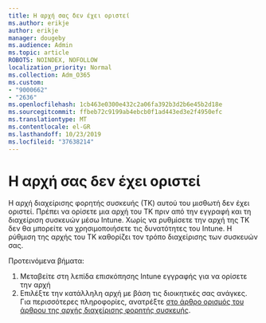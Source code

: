 ```yaml
---
title: Η αρχή σας δεν έχει οριστεί
ms.author: erikje
author: erikje
manager: dougeby
ms.audience: Admin
ms.topic: article
ROBOTS: NOINDEX, NOFOLLOW
localization_priority: Normal
ms.collection: Adm_O365
ms.custom:
- "9000662"
- "2636"
ms.openlocfilehash: 1cb463e0300e432c2a06fa392b3d2b6e45b2d18e
ms.sourcegitcommit: ffbeb72c9199ab4ebcb0f1ad443ed3e2f4950efc
ms.translationtype: MT
ms.contentlocale: el-GR
ms.lasthandoff: 10/23/2019
ms.locfileid: "37638214"
---
```

# <a name="your-mdm-authority-is-not-set"></a>Η αρχή σας δεν έχει οριστεί

Η αρχή διαχείρισης φορητής συσκευής (ΤΚ) αυτού του μισθωτή δεν έχει οριστεί. Πρέπει να ορίσετε μια αρχή του ΤΚ πριν από την εγγραφή και τη διαχείριση συσκευών μέσω Intune. Χωρίς να ρυθμίσετε την αρχή της ΤΚ δεν θα μπορείτε να χρησιμοποιήσετε τις δυνατότητες του Intune. Η ρύθμιση της αρχής του ΤΚ καθορίζει τον τρόπο διαχείρισης των συσκευών σας.

Προτεινόμενα βήματα:
1. Μεταβείτε στη λεπίδα επισκόπησης Intune εγγραφής για να ορίσετε την αρχή
2. Επιλέξτε την κατάλληλη αρχή με βάση τις διοικητικές σας ανάγκες. Για περισσότερες πληροφορίες, ανατρέξτε [στο άρθρο ορισμός του άρθρου της αρχής διαχείρισης φορητής συσκευής](https://docs.microsoft.com/intune/mdm-authority-set).